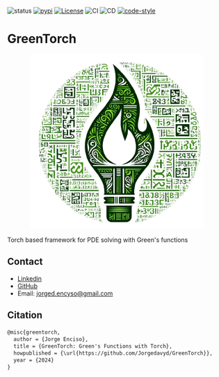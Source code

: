 ![status](https://img.shields.io/badge/status-beta-red.svg)
[![pypi](https://img.shields.io/pypi/v/greentorch)](https://pypi.org/project/greentorch)
[![License](https://img.shields.io/badge/License-Apache_2.0-blue.svg)](https://opensource.org/licenses/Apache-2.0)
![CI](https://github.com/Jorgedavyd/GreenTorch/actions/workflows/CI.yml/badge.svg)
![CD](https://github.com/Jorgedavyd/GreenTorch/actions/workflows/CD.yml/badge.svg)
[![code-style](https://img.shields.io/badge/code%20style-black-000000.svg)](https://github.com/psf/black)

# GreenTorch

<p align="center">
  <img src="https://github.com/Jorgedavyd/GreenTorch/raw/main/docs/source/logo.png" height = 400 width = 400 />
</p>

Torch based framework for PDE solving with Green's functions

## Contact  

- [Linkedin](https://www.linkedin.com/in/jorge-david-enciso-mart%C3%ADnez-149977265/)
- [GitHub](https://github.com/Jorgedavyd)
- Email: jorged.encyso@gmail.com

## Citation

```
@misc{greentorch,
  author = {Jorge Enciso},
  title = {GreenTorch: Green's Functions with Torch},
  howpublished = {\url{https://github.com/Jorgedavyd/GreenTorch}},
  year = {2024}
}
```


